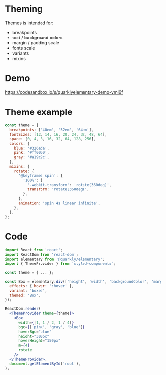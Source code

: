 # Theming

Themes is intended for:

- breakpoints
- text / background colors
- margin / padding scale
- fonts scale
- variants
- mixins

# Demo

https://codesandbox.io/s/quarklyelementary-demo-vml6f

# Theme example

```js
const theme = {
  breakpoints: ['40em', '52em', '64em'],
  fontSizes: [12, 14, 16, 20, 24, 32, 48, 64],
  space: [0, 4, 8, 16, 32, 64, 128, 256],
  colors: {
    blue: '#326ada',
    pink: '#ff0060',
    gray: '#a19c9c',
  },
  mixins: {
    rotate: {
      '@keyframes spin': {
        '100%': {
          '-webkit-transform': 'rotate(360deg)',
          transform: 'rotate(360deg)',
        },
      },
      animation: 'spin 4s linear infinite',
    },
  },
};
```

# Code

```jsx
import React from 'react';
import ReactDom from 'react-dom';
import elementary from '@quarkly/elementary';
import { ThemeProvider } from 'styled-components';

const theme = { ... };

const Box = elementary.div(['height', 'width', 'backgroundColor', 'margin'], {
  effects: { hover: ':hover' },
  variant: 'boxes',
  themed: 'Box',
});

ReactDom.render(
  <ThemeProvider theme={theme}>
    <Box
      width={[1, 1 / 2, 1 / 4]}
      bgc={['pink', 'gray', 'blue']}
      hoverBgc="blue"
      height="300px"
      hoverHeight="150px"
      m={4}
      rotate
    />
  </ThemeProvider>,
  document.getElementById('root'),
);
```
